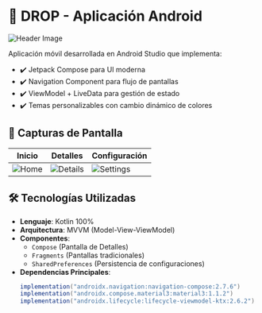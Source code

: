 # 📱 DROP - Aplicación Android

![Header Image](https://via.placeholder.com/800x200?text=DROP+App+Banner) <!-- Reemplaza con tu imagen -->

Aplicación móvil desarrollada en Android Studio que implementa:
- ✔️ Jetpack Compose para UI moderna
- ✔️ Navigation Component para flujo de pantallas
- ✔️ ViewModel + LiveData para gestión de estado
- ✔️ Temas personalizables con cambio dinámico de colores

## 📸 Capturas de Pantalla
| Inicio | Detalles | Configuración |
|--------|----------|--------------|
| ![Home](https://via.placeholder.com/150) | ![Details](https://via.placeholder.com/150) | ![Settings](https://via.placeholder.com/150) |

## 🛠 Tecnologías Utilizadas
- **Lenguaje**: Kotlin 100%
- **Arquitectura**: MVVM (Model-View-ViewModel)
- **Componentes**:
  - `Compose` (Pantalla de Detalles)
  - `Fragments` (Pantallas tradicionales)
  - `SharedPreferences` (Persistencia de configuraciones)
- **Dependencias Principales**:
  ```gradle
  implementation("androidx.navigation:navigation-compose:2.7.6")
  implementation("androidx.compose.material3:material3:1.1.2")
  implementation("androidx.lifecycle:lifecycle-viewmodel-ktx:2.6.2")
